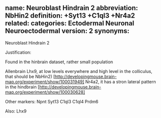 name: Neuroblast Hindrain 2
abbreviation: NbHin2
definition: +Syt13 +C1ql3 +Nr4a2
related: 
categories: Ectodermal Neuronal Neuroectodermal
version: 2
synonyms:
---

Neuroblast Hindrain 2

Justification:

Found in the hinbrain dataset, rather small population

Allenbrain
Lhx9, at low levels everywhere and high level in the colliculus, that should be NbHin2)
[http://developingmouse.brain-map.org/experiment/show/100031949]
Nr4a2, it has a stron lateral pattern in the hindbrain
[http://developingmouse.brain-map.org/experiment/show/100030628]


Other markers:
Npnt
Syt13
C1ql3
C1ql4
Prdm6

Also:
Lhx9